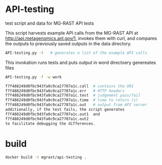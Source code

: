 # API-testing
test script and data for MG-RAST API tests

This script harvests example API calls from the MG-RAST
API at http://api.metagenomics.anl.gov/1, 
invokes them with curl, and compares the outputs to
previously saved outputs in the data directory. 

```bash
API-testing.py -t   # generates a list of the example API calls
```

This invokation runs tests and puts output in word directoery
genereates files 
```bash
API-testing.py -f -w work
```

```bash
f7f488249d0fbc943fa0c9ca27707a1c.call  # contains the URI
f7f488249d0fbc943fa0c9ca27707a1c.err   # HTTP headers
f7f488249d0fbc943fa0c9ca27707a1c.test  # judgement pass/fail
f7f488249d0fbc943fa0c9ca27707a1c.time  # time to return (s)
f7f488249d0fbc943fa0c9ca27707a1c.out   # output from API server
additionally, if the test fails, the script generates 
f7f488249d0fbc943fa0c9ca27707a1c.out1  and 
f7f488249d0fbc943fa0c9ca27707a1c.out2  
to facilitate debugging the differences.
```


# build


```bash
docker build -t mgrast/api-testing .
```